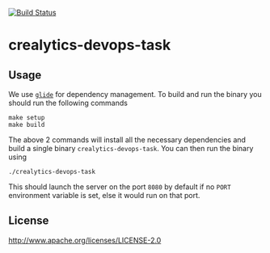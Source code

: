 [![Build Status](https://travis-ci.org/ashwanthkumar/crealytics-devops-task.svg?branch=master)](https://travis-ci.org/ashwanthkumar/crealytics-devops-task)
# crealytics-devops-task

## Usage
We use [`glide`](https://glide.sh/) for dependency management. To build and run the binary you should run the following commands

```
make setup
make build
```

The above 2 commands will install all the necessary dependencies and build a single binary `crealytics-devops-task`. You can then run the binary using

```
./crealytics-devops-task
```

This should launch the server on the port `8080` by default if no `PORT` environment variable is set, else it would run on that port.

## License
http://www.apache.org/licenses/LICENSE-2.0

